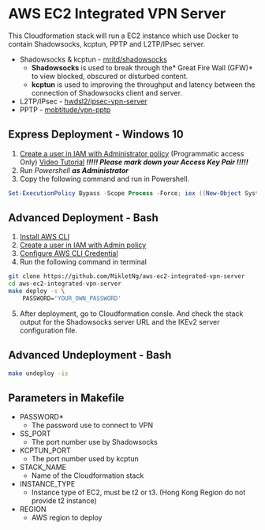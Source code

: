 # AWS EC2 Integrated VPN Server
This Cloudformation stack will run a EC2 instance which use Docker to contain Shadowsocks, kcptun, PPTP and L2TP/IPsec server.

- Shadowsocks & kcptun - [mritd/shadowsocks](https://hub.docker.com/r/mritd/shadowsocks/ "mritd/shadowsocks")
	- **Shadowsocks** is used to break through the* Great Fire Wall (GFW)* to view blocked, obscured or disturbed content.
	- **kcptun** is used to improving the throughput and latency between the connection of Shadowsocks client and server.
- L2TP/IPsec - [hwdsl2/ipsec-vpn-server](https://hub.docker.com/r/hwdsl2/ipsec-vpn-server/ "hwdsl2/ipsec-vpn-server")
- PPTP - [mobtitude/vpn-pptp](https://hub.docker.com/r/mobtitude/vpn-pptp/ "mobtitude/vpn-pptp")

## Express Deployment - Windows 10
1. [Create a user in IAM with Administrator policy](https://docs.aws.amazon.com/zh_tw/IAM/latest/UserGuide/id_users_create.html#id_users_create_console) (Programmatic access Only) [Video Tutorial](https://www.youtube.com/watch?v=665RYobRJDY)
***!!!!! Please mark down your Access Key Pair !!!!!***
3. Run *Powershell **as Administrator***
4. Copy the following command and run in Powershell.
```ps1
Set-ExecutionPolicy Bypass -Scope Process -Force; iex ((New-Object System.Net.WebClient).DownloadString('https://bitbucket.org/iAmJustALittleITDog/aws-ec2-integrated-vpn-server/raw/4647fe7eb6b98549100c938f30c0513a220601de/express-deploy.ps1'))
```
## Advanced Deployment - Bash
1. [Install AWS CLI](https://aws.amazon.com/tw/cli/)
2. [Create a user in IAM with Admin policy](https://docs.aws.amazon.com/zh_tw/IAM/latest/UserGuide/id_users_create.html#id_users_create_console)
3. [Configure AWS CLI Credential](https://docs.aws.amazon.com/zh_tw/cli/latest/userguide/cli-chap-configure.html#cli-quick-configuration)
4. Run the following command in terminal
```sh
git clone https://github.com/MikletNg/aws-ec2-integrated-vpn-server
cd aws-ec2-integrated-vpn-server
make deploy -s \
    PASSWORD='YOUR_OWN_PASSWORD'
```
5. After deployment, go to Cloudformation consle. And check the stack output for the Shadowsocks server URL and the IKEv2 server configuration file.
## Advanced Undeployment - Bash
```sh
make undeploy -is
```
## Parameters in Makefile
- PASSWORD*
	- The password use to connect to VPN
- SS_PORT
	- The port number use by Shadowsocks
- KCPTUN_PORT
	- The port number used by kcptun
- STACK_NAME
	- Name of the Cloudformation stack
- INSTANCE_TYPE
	- Instance type of EC2, must be t2 or t3. (Hong Kong Region do not provide t2 instance)
- REGION
	- AWS region to deploy
